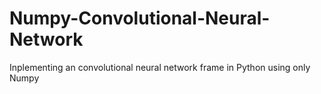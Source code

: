 # Numpy-Convolutional-Neural-Network
Inplementing an convolutional neural network frame in Python using only Numpy
